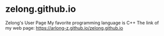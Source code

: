# zelong.github.io
Zelong's User Page
My favorite programming language is C++
The link of my web page: https://arlong-z.github.io/zelong.github.io